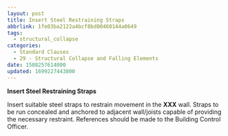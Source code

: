 ```yaml
---
layout: post
title: Insert Steel Restraining Straps
abbrlink: 1fe03ba2122a4bcf8bd00460144a0649
tags:
  - structural_collapse
categories:
  - Standard Clauses
  - 29 - Structural Collapse and Falling Elements
date: 1588257614000
updated: 1699227443800
---
```


**Insert Steel Restraining Straps**

Insert suitable steel straps to restrain movement in the **XXX** wall. Straps to be run concealed and anchored to adjacent wall/joists capable of providing the necessary restraint. References should be made to the Building Control Officer.

